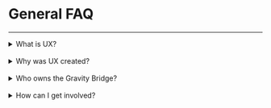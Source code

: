 # General FAQ

---

<details><summary>What is UX?</summary>

UX is a cross chain DeFi hub that interconnects between blockchains._

_As a base layer blockchain, applications and money lego primitives can be built on top of Umee to access cross chain leverage and liquidity. The UX facilitates interoperability between the Cosmos ecosystem, Ethereum network, side chain architectures, layer two scaling solutions, and alternative base layer protocols. As a Cosmos SDK blockchain, UX is interoperable with blockchains including Terra, Crypto.com, Binance Chain, Osmosis, Secret Network, and 30+ other chains, plus Ethereum, from Day 1._

_The native UX token is a Proof of Stake asset that can exist as a Cosmos SDK token and an ERC20 token on Ethereum._

</details>

<br>

<details><summary>Why was UX created?</summary>

_Relayers compete to be the first in relaying a profitable batch. Orchestrators validate and sign batched transactions._

</details>

<br>

<details><summary>Who owns the Gravity Bridge?</summary>

_UX was created to address three main issues that exist in DeFi:_

_1. Detached Yields_

_2. Concentrated Systematic Risks_

_3. Isolated Capital_

_UX plans to break the inherent silos between blockchains by utilizing bridging solutions towards interconnecting blockchains and encouraging better capital efficiency. The eventual goals will be to enable interchain lending and borrowing, multi-chain staking and delegations, plus cross chain defi rates._

</details>

<br>

<details><summary>How can I get involved?</summary>

_UX releases new community programs and events on an ongoing basis to gather the community for fun events, new product testing, or to simply crowdsource wisdom on various topics. Join the discussion on Discord and follow Umee on Twitter to learn more. All of UX’s official links can be found [here](https://linktr.ee/UmeeCrossChain)._

</details>
